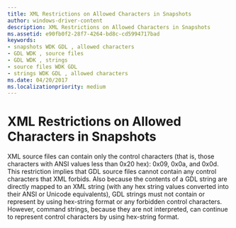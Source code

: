 ```yaml
---
title: XML Restrictions on Allowed Characters in Snapshots
author: windows-driver-content
description: XML Restrictions on Allowed Characters in Snapshots
ms.assetid: e90fb0f2-28f7-4264-bd8c-cd5994717bad
keywords:
- snapshots WDK GDL , allowed characters
- GDL WDK , source files
- GDL WDK , strings
- source files WDK GDL
- strings WDK GDL , allowed characters
ms.date: 04/20/2017
ms.localizationpriority: medium
---
```


# XML Restrictions on Allowed Characters in Snapshots


XML source files can contain only the control characters (that is, those characters with ANSI values less than 0x20 hex): 0x09, 0x0a, and 0x0d. This restriction implies that GDL source files cannot contain any control characters that XML forbids. Also because the contents of a GDL string are directly mapped to an XML string (with any hex string values converted into their ANSI or Unicode equivalents), GDL strings must not contain or represent by using hex-string format or any forbidden control characters. However, command strings, because they are not interpreted, can continue to represent control characters by using hex-string format.

 

 




